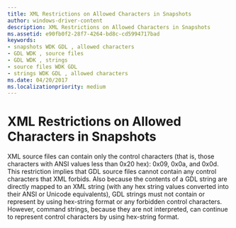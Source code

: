 ```yaml
---
title: XML Restrictions on Allowed Characters in Snapshots
author: windows-driver-content
description: XML Restrictions on Allowed Characters in Snapshots
ms.assetid: e90fb0f2-28f7-4264-bd8c-cd5994717bad
keywords:
- snapshots WDK GDL , allowed characters
- GDL WDK , source files
- GDL WDK , strings
- source files WDK GDL
- strings WDK GDL , allowed characters
ms.date: 04/20/2017
ms.localizationpriority: medium
---
```


# XML Restrictions on Allowed Characters in Snapshots


XML source files can contain only the control characters (that is, those characters with ANSI values less than 0x20 hex): 0x09, 0x0a, and 0x0d. This restriction implies that GDL source files cannot contain any control characters that XML forbids. Also because the contents of a GDL string are directly mapped to an XML string (with any hex string values converted into their ANSI or Unicode equivalents), GDL strings must not contain or represent by using hex-string format or any forbidden control characters. However, command strings, because they are not interpreted, can continue to represent control characters by using hex-string format.

 

 




